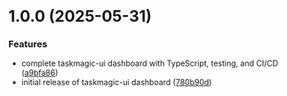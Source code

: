 # 1.0.0 (2025-05-31)


### Features

* complete taskmagic-ui dashboard with TypeScript, testing, and CI/CD ([a9bfa86](https://github.com/scrapezy/taskmagic-ui/commit/a9bfa8619650614d48fab3b284c5878d3c83c0f6))
* initial release of taskmagic-ui dashboard ([780b90d](https://github.com/scrapezy/taskmagic-ui/commit/780b90d9f43318f34e48d1c6c1b9388c496d0c33))
